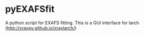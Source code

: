 # pyEXAFSfit
A python script for EXAFS fitting.
This is a GUI interface for larch (http://xraypy.github.io/xraylarch/)
